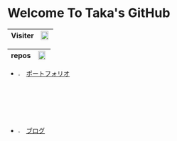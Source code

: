 # Welcome To Taka's GitHub

|Visiter|<img src="https://gorgeous-arrow-quarter.glitch.me/counter.svg" width="90%">|
|----|:----|

|repos|<img src="https://gorgeous-arrow-quarter.glitch.me/githubstatus.svg" height="80%" width="90%">|
|----|:----|


- <img src="https://user-images.githubusercontent.com/47517002/88131924-1530f480-cc19-11ea-9fa0-a818046b7346.png" height="3%" width="3%">
  <a href="https://takasportfoliosite.netlify.app">ポートフォリオ</a>

- <img src="https://user-images.githubusercontent.com/47517002/88131932-16fab800-cc19-11ea-9950-f6eb11c9927c.png" height="3%" width="3%">
  <a href="https://takatechblog.netlify.app">ブログ</a>
